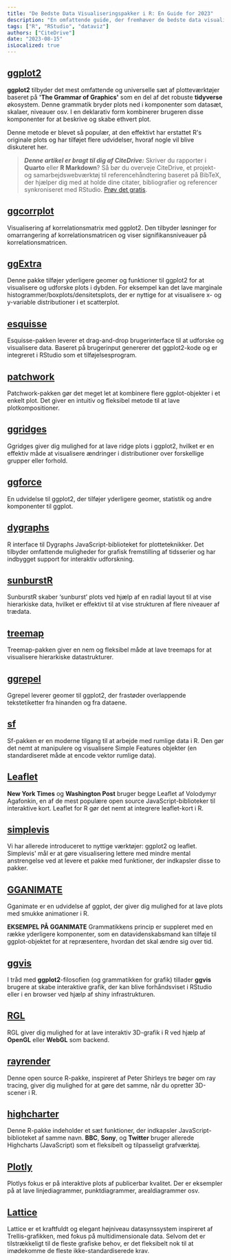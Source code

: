 ```yaml
---
title: "De Bedste Data Visualiseringspakker i R: En Guide for 2023"
description: "En omfattende guide, der fremhæver de bedste data visualiseringspakker tilgængelige i R i 2023, og viser deres funktioner, anvendelsesmuligheder og unikke evner."
tags: ["R", "RStudio", "dataviz"]
authors: ["CiteDrive"]
date: "2023-08-15"
isLocalized: true
---
```


## [ggplot2](https://ggplot2.tidyverse.org/)

**ggplot2** tilbyder det mest omfattende og universelle sæt af plotteværktøjer baseret på **'The Grammar of Graphics'** som en del af det robuste **tidyverse** økosystem. Denne grammatik bryder plots ned i komponenter som datasæt, skalaer, niveauer osv. I en deklarativ form kombinerer brugeren disse komponenter for at beskrive og skabe ethvert plot.

Denne metode er blevet så populær, at den effektivt har erstattet R's originale plots og har tilføjet flere udvidelser, hvoraf nogle vil blive diskuteret her.

> **_Denne artikel er bragt til dig af CiteDrive:_** Skriver du rapporter i **Quarto** eller **R Markdown**? Så bør du overveje CiteDrive, et projekt- og samarbejdswebværktøj til referencehåndtering baseret på BibTeX, der hjælper dig med at holde dine citater, bibliografier og referencer synkroniseret med RStudio. [Prøv det gratis](http://citedrive.com/).

## [ggcorrplot](https://github.com/kassambara/ggcorrplot)
Visualisering af korrelationsmatrix med ggplot2. Den tilbyder løsninger for omarrangering af korrelationsmatricen og viser signifikansniveauer på korrelationsmatricen.

## [ggExtra](https://github.com/daattali/ggExtra)
Denne pakke tilføjer yderligere geomer og funktioner til ggplot2 for at visualisere og udforske plots i dybden. For eksempel kan det lave marginale histogrammer/boxplots/densitetsplots, der er nyttige for at visualisere x- og y-variable distributioner i et scatterplot.

## [esquisse](https://dreamrs.github.io/esquisse/)
Esquisse-pakken leverer et drag-and-drop brugerinterface til at udforske og visualisere data. Baseret på brugerinput genererer det ggplot2-kode og er integreret i RStudio som et tilføjelsesprogram.

## [patchwork](https://patchwork.data-imaginist.com/)
Patchwork-pakken gør det meget let at kombinere flere ggplot-objekter i et enkelt plot. Det giver en intuitiv og fleksibel metode til at lave plotkompositioner.

## [ggridges](https://wilkelab.org/ggridges/)
Ggridges giver dig mulighed for at lave ridge plots i ggplot2, hvilket er en effektiv måde at visualisere ændringer i distributioner over forskellige grupper eller forhold.

## [ggforce](https://ggforce.data-imaginist.com/)
En udvidelse til ggplot2, der tilføjer yderligere geomer, statistik og andre komponenter til ggplot.

## [dygraphs](https://rstudio.github.io/dygraphs/)
R interface til Dygraphs JavaScript-biblioteket for plotteteknikker. Det tilbyder omfattende muligheder for grafisk fremstilling af tidsserier og har indbygget support for interaktiv udforskning.

## [sunburstR](https://d3js.org/)
SunburstR skaber ‘sunburst’ plots ved hjælp af en radial layout til at vise hierarkiske data, hvilket er effektivt til at vise strukturen af flere niveauer af trædata.

## [treemap](https://cran.r-project.org/web/packages/treemap/index.html)
Treemap-pakken giver en nem og fleksibel måde at lave treemaps for at visualisere hierarkiske datastrukturer.

## [ggrepel](https://ggrepel.slowkow.com/)
Ggrepel leverer geomer til ggplot2, der frastøder overlappende tekstetiketter fra hinanden og fra dataene.

## [sf](https://r-spatial.github.io/sf/)
Sf-pakken er en moderne tilgang til at arbejde med rumlige data i R. Den gør det nemt at manipulere og visualisere Simple Features objekter (en standardiseret måde at encode vektor rumlige data).

## [Leaflet](https://rstudio.github.io/leaflet/)
**New York Times** og **Washington Post** bruger begge Leaflet af Volodymyr Agafonkin, en af de mest populære open source JavaScript-biblioteker til interaktive kort. Leaflet for R gør det nemt at integrere leaflet-kort i R.

## [simplevis](https://statisticsnz.github.io/simplevis/)
Vi har allerede introduceret to nyttige værktøjer: ggplot2 og leaflet. Simplevis' mål er at gøre visualisering lettere med mindre mental anstrengelse ved at levere et pakke med funktioner, der indkapsler disse to pakker.

## [GGANIMATE](https://gganimate.com/articles/gganimate.html)
Gganimate er en udvidelse af ggplot, der giver dig mulighed for at lave plots med smukke animationer i R.

**EKSEMPEL PÅ GGANIMATE**
Grammatikkens princip er suppleret med en række yderligere komponenter, som en datavidenskabsmand kan tilføje til ggplot-objektet for at repræsentere, hvordan det skal ændre sig over tid.

## [ggvis](https://ggvis.rstudio.com/)
I tråd med **ggplot2**-filosofien (og grammatikken for grafik) tillader **ggvis** brugere at skabe interaktive grafik, der kan blive forhåndsviset i RStudio eller i en browser ved hjælp af shiny infrastrukturen.

## [RGL](https://dmurdoch.github.io/rgl/)
RGL giver dig mulighed for at lave interaktiv 3D-grafik i R ved hjælp af **OpenGL** eller **WebGL** som backend.

## [rayrender](https://www.rayrender.net/)
Denne open source R-pakke, inspireret af Peter Shirleys tre bøger om ray tracing, giver dig mulighed for at gøre det samme, når du opretter 3D-scener i R.

## [highcharter](https://jkunst.com/highcharter/)
Denne R-pakke indeholder et sæt funktioner, der indkapsler JavaScript-biblioteket af samme navn. **BBC**, **Sony**, og **Twitter** bruger allerede Highcharts (JavaScript) som et fleksibelt og tilpasseligt grafværktøj.

## [Plotly](https://plotly.com/r/)
Plotlys fokus er på interaktive plots af publicerbar kvalitet. Der er eksempler på at lave linjediagrammer, punktdiagrammer, arealdiagrammer osv.

## [Lattice](http://lattice.r-forge.r-project.org/)
Lattice er et kraftfuldt og elegant højniveau datasynssystem inspireret af Trellis-grafikken, med fokus på multidimensionale data. Selvom det er tilstrækkeligt til de fleste grafiske behov, er det fleksibelt nok til at imødekomme de fleste ikke-standardiserede krav.
